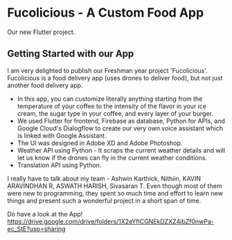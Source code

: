 # Fucolicious - A Custom Food App

Our new Flutter project.

## Getting Started with our App

I am very delighted to publish our Freshman year project 'Fucolicious'. Fucolicious is a food delivery app (uses drones to deliver food), but not just another food delivery app. 
- In this app, you can customize literally anything starting from the temperature of your coffee to the intensity of the flavor in your ice cream, the sugar type in your coffee, and every layer of your burger.
- We used Flutter for frontend, Firebase as database, Python for APIs, and Google Cloud's Dialogflow to create our very own voice assistant which is linked with Google Assistant.
- The UI was designed in Adobe XD and Adobe Photoshop.
- Weather API using Python - It scraps the current weather details and will let us know if the drones can fly in the current weather conditions.
- Translation API using Python.

I really have to talk about my team - Ashwin Karthick, Nithiin, KAVIN ARAVINDHAN R, ASWATH HARISH, Sivasaran T. Even though most of them were new to programming, they spent so much time and effort to learn new things and present such a wonderful project in a short span of time.

Do have a look at the App!
https://drive.google.com/drive/folders/1X2eYflCGNEkDZXZ4jbZf0nwPa-ec_StE?usp=sharing
